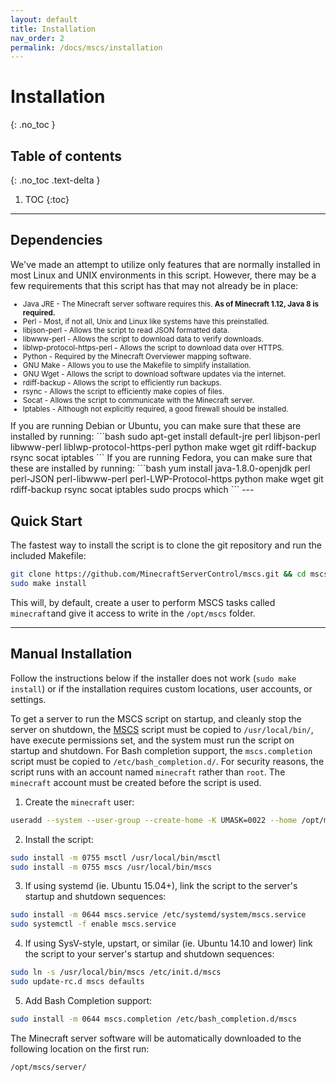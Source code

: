 ```yaml
---
layout: default
title: Installation
nav_order: 2
permalink: /docs/mscs/installation
---
```


# Installation
{: .no_toc }

## Table of contents
{: .no_toc .text-delta }

1. TOC
{:toc}

---

## Dependencies

We've made an attempt to utilize only features that are normally installed in
most Linux and UNIX environments in this script. However, there may be a few
requirements that this script has that may not already be in place:
<small>
* Java JRE                   - The Minecraft server software requires this. 
                               **As of Minecraft 1.12, Java 8 is required.**
* Perl                       - Most, if not all, Unix and Linux like systems
                               have this preinstalled.
* libjson-perl               - Allows the script to read JSON formatted data.
* libwww-perl                - Allows the script to download data to verify
                               downloads.
* liblwp-protocol-https-perl - Allows the script to download data over HTTPS.
* Python                     - Required by the Minecraft Overviewer mapping
                               software.
* GNU Make                   - Allows you to use the Makefile to simplify
                               installation.
* GNU Wget                   - Allows the script to download software updates
                               via the internet.
* rdiff-backup               - Allows the script to efficiently run backups.
* rsync                      - Allows the script to efficiently make copies of
                               files.
* Socat                      - Allows the script to communicate with the
                               Minecraft server.
* Iptables                   - Although not explicitly required, a good
                               firewall should be installed.
</small>
If you are running Debian or Ubuntu, you can make sure that these are
installed by running:
```bash
sudo apt-get install default-jre perl libjson-perl libwww-perl liblwp-protocol-https-perl python make wget git rdiff-backup rsync socat iptables
```
If you are running Fedora, you can make sure that these are
installed by running:
```bash
yum install java-1.8.0-openjdk perl perl-JSON perl-libwww-perl perl-LWP-Protocol-https python make wget git rdiff-backup rsync socat iptables sudo procps which
```
---

## Quick Start 

The fastest way to install the script is to clone the git repository and run the included Makefile:
```bash
git clone https://github.com/MinecraftServerControl/mscs.git && cd mscs
sudo make install
```
This will, by default, create a user to perform MSCS tasks 
called `minecraft`and give it access to write in the `/opt/mscs` folder.

---

## Manual Installation
Follow the instructions below if the installer does not work (`sudo make install`) or if the installation requires custom locations, user accounts, or settings.

To get a server to run the MSCS script on startup, and cleanly stop the server on shutdown, the [MSCS](https://github.com/MinecraftServerControl/mscs/blob/master/mscs) script must be copied to `/usr/local/bin/`, have execute permissions set, and the system must run the script on startup and shutdown. For Bash completion support, the `mscs.completion` script must be copied to `/etc/bash_completion.d/`. For security reasons, the script runs with an account named `minecraft` rather than `root`. The `minecraft` account must be created before the script is used.

1. Create the `minecraft` user:
```bash
useradd --system --user-group --create-home -K UMASK=0022 --home /opt/mscs minecraft
```

2. Install the script:
```bash
sudo install -m 0755 msctl /usr/local/bin/msctl
sudo install -m 0755 mscs /usr/local/bin/mscs
```

3. If using systemd (ie. Ubuntu 15.04+), link the script to the server's startup and shutdown sequences:
```bash
sudo install -m 0644 mscs.service /etc/systemd/system/mscs.service
sudo systemctl -f enable mscs.service
```

4. If using SysV-style, upstart, or similar (ie. Ubuntu 14.10 and lower) link the script to your server's startup and shutdown   sequences:
```bash
sudo ln -s /usr/local/bin/mscs /etc/init.d/mscs
sudo update-rc.d mscs defaults
```

5. Add Bash Completion support:
```bash
sudo install -m 0644 mscs.completion /etc/bash_completion.d/mscs
```

The Minecraft server software will be automatically downloaded to the following location on the first run:
```bash
/opt/mscs/server/
```

